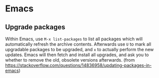# Emacs

## Upgrade packages

Within Emacs, use `M-x list-packages` to list all packages which will automatically refresh the archive contents. Afterwards use `U` to mark all upgradable packages to be upgraded, and `x` to actually perform the new updates. Emacs will then fetch and install all upgrades, and ask you to whether to remove the old, obsolete versions afterwards.
(from <https://stackoverflow.com/questions/14836958/updating-packages-in-emacs>)
